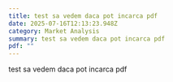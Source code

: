 ```yaml
---
title: test sa vedem daca pot incarca pdf
date: 2025-07-16T12:13:23.948Z
category: Market Analysis
summary: test sa vedem daca pot incarca pdf
pdf: ""
---
```

test sa vedem daca pot incarca pdf